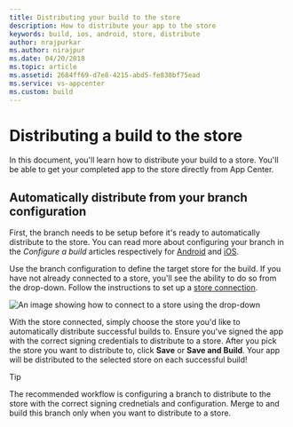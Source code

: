 ```yaml
---
title: Distributing your build to the store
description: How to distribute your app to the store
keywords: build, ios, android, store, distribute
author: nrajpurkar
ms.author: nirajpur
ms.date: 04/20/2018
ms.topic: article
ms.assetid: 2684ff69-d7e8-4215-abd5-fe830bf75ead
ms.service: vs-appcenter
ms.custom: build
---
```


# Distributing a build to the store
In this document, you'll learn how to distribute your build to a store. You'll be able to get your completed app to the store directly from App Center.

## Automatically distribute from your branch configuration
First, the branch needs to be setup before it's ready to automatically distribute to the store. You can read more about configuring your branch in the _Configure a build_ articles respectively for [Android](~/build/android/first-build.md) and [iOS](~/build/ios/first-build.md).

Use the branch configuration to define the target store for the build. If you have not already connected to a store, you'll see the ability to do so from the drop-down. Follow the instructions to set up a [store connection](~/distribution/stores/index.md).

![An image showing how to connect to a store using the drop-down](~/build/images/distribute-to-store)

With the store connected, simply choose the store you'd like to automatically distribute successful builds to. Ensure you've signed the app with the correct signing credentials to distribute to a store. After you pick the store you want to distribute to, click **Save** or **Save and Build**. Your app will be distributed to the selected store on each successful build!

> [!TIP]
> The recommended workflow is configuring a branch to distribute to the store with the correct signing crednetials and configuration. Merge to and build this branch only when you want to distribute to a store.
